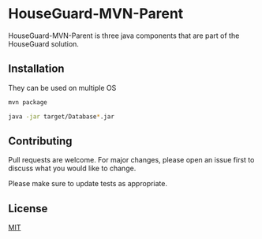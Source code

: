 # HouseGuard-MVN-Parent

HouseGuard-MVN-Parent is three java components that are part of the HouseGuard solution.

## Installation

They can be used on multiple OS

```bash
mvn package

java -jar target/Database*.jar
```


## Contributing
Pull requests are welcome. For major changes, please open an issue first to discuss what you would like to change.

Please make sure to update tests as appropriate.

## License
[MIT](https://github.com/Rubber-Duck-999/HouseGuard-MVNParent/blob/master/LICENSE.txt)
